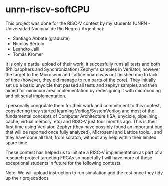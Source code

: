 # unrn-riscv-softCPU

This project was done for the RISC-V contest by my students (UNRN - Universidad Nacional de Rio Negro / Argentina):

  * Santiago Abbate (graduate)
  * Nicolás Bértolo
  * Leandro Jalil
  * Tomás Kromer

It is only a partial upload of their work, it succesfully runs all tests and both (Philosophers and Synchronization) Zephyr's samples in Verilator, however the target to the Microsemi and Lattice board was not finished due to lack of time (however, they did manage to run parts of the core). They initially set up a basic unycicle that passed all tests and zephyr samples and then aimed for minimum area implementation by redesigning it with microcoding and bit serial implementation.

I personally congrulate them for their work and commitment to this contest, considering they started learning Verilog/SystemVerilog and most of the fundamental concepts of Computer Architecture (ISA, unycicle, pipelining, cache, virtual memory, etc) and RISC-V just four months ago.
This is their first time using Verilator, Zephyr (they have possibly found an important bug that will be reported once fully analyzed), Microsemi and Lattice tools... and they have done all that, from scratch, without any help within their limited spare time.

These contest has helped us to initiate a RISC-V implementation as part of a research project targeting FPGAs so hopefully I will have more of these exceptional students in future for the following contests.


Note: We will upload instruction to run simulation and the rest once they tidy up their project/docs
